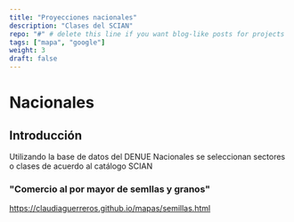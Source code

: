 ```yaml
---
title: "Proyecciones nacionales"
description: "Clases del SCIAN"
repo: "#" # delete this line if you want blog-like posts for projects
tags: ["mapa", "google"]
weight: 3
draft: false
---
```




# Nacionales

## Introducción

Utilizando la base de datos del DENUE Nacionales se seleccionan sectores o clases de acuerdo al catálogo
SCIAN

### "Comercio al por mayor de semllas y granos"
<https://claudiaguerreros.github.io/mapas/semillas.html>